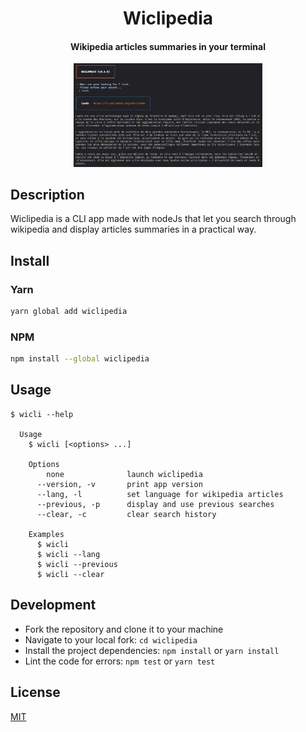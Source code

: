 <h1 align="center">
  Wiclipedia
</h1>

<h4 align="center">
  Wikipedia articles summaries in your terminal
</h4>

<div align="center">
  <img alt="Boards" width="60%" src="media/screenshot.png"/>
</div>

## Description

Wiclipedia is a CLI app made with nodeJs that let you search through wikipedia and display articles summaries in a practical way.

## Install

### Yarn

```bash
yarn global add wiclipedia
```

### NPM

```bash
npm install --global wiclipedia
```

## Usage

```
$ wicli --help

  Usage
    $ wicli [<options> ...]

    Options
        none              launch wiclipedia
      --version, -v       print app version
      --lang, -l          set language for wikipedia articles
      --previous, -p      display and use previous searches
      --clear, -c         clear search history

    Examples
      $ wicli
      $ wicli --lang
      $ wicli --previous
      $ wicli --clear
```

## Development

- Fork the repository and clone it to your machine
- Navigate to your local fork: `cd wiclipedia`
- Install the project dependencies: `npm install` or `yarn install`
- Lint the code for errors: `npm test` or `yarn test`

## License

[MIT](https://github.com/kikiklang/wiclipedia/blob/master/license.md)
